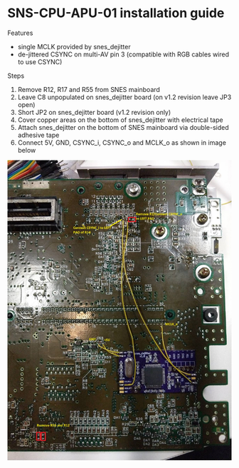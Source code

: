 SNS-CPU-APU-01 installation guide
==============

Features

* single MCLK provided by snes_dejitter
* de-jittered CSYNC on multi-AV pin 3 (compatible with RGB cables wired to use CSYNC)

Steps

1. Remove R12, R17 and R55 from SNES mainboard
2. Leave C8 unpopulated on snes_dejitter board (on v1.2 revision leave JP3 open)
3. Short JP2 on snes_dejitter board (v1.2 revision only)
4. Cover copper areas on the bottom of snes_dejitter with electrical tape
5. Attach snes_dejitter on the bottom of SNES mainboard via double-sided adhesive tape
6. Connect 5V, GND, CSYNC_i, CSYNC_o and MCLK_o as shown in image below

![](sns-cpu-apu-01.jpg)
